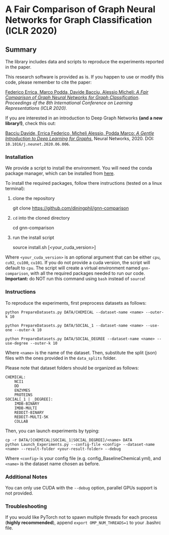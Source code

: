 # A Fair Comparison of Graph Neural Networks for Graph Classification (ICLR 2020)

## Summary

The library includes data and scripts to reproduce the experiments reported in the paper.

This research software is provided as is. If you happen to use or modify this code, please remember to cite the paper:

[Federico Errica, Marco Podda, Davide Bacciu, Alessio Micheli: *A Fair Comparison of Graph Neural Networks for Graph Classification*](https://openreview.net/pdf?id=HygDF6NFPB). *Proceedings of the 8th International Conference on Learning Representations (ICLR 2020).*

If you are interested in an introduction to Deep Graph Networks **(and a new library!)**, check this out:

[Bacciu Davide, Errica Federico, Micheli Alessio, Podda Marco: *A Gentle Introduction to Deep Learning for Graphs*](https://arxiv.org/abs/1912.12693), Neural Networks, 2020. DOI: `10.1016/j.neunet.2020.06.006`.


### Installation

We provide a script to install the environment. You will need the conda package manager, which can be installed from [here](https://www.anaconda.com/products/individual).

To install the required packages, follow there instructions (tested on a linux terminal):

1) clone the repository

    git clone https://github.com/diningphil/gnn-comparison

2) `cd` into the cloned directory

    cd gnn-comparison

3) run the install script

    source install.sh [<your_cuda_version>]

Where `<your_cuda_version>` is an optional argument that can be either `cpu`, `cu92`, `cu100`, `cu101`. If you do not provide a cuda version, the script will default to `cpu`. The script will create a virtual environment named `gnn-comparison`, with all the required packages needed to run our code. **Important:** do NOT run this command using `bash` instead of `source`!


### Instructions

To reproduce the experiments, first preprocess datasets as follows:

`python PrepareDatasets.py DATA/CHEMICAL --dataset-name <name> --outer-k 10`

`python PrepareDatasets.py DATA/SOCIAL_1 --dataset-name <name> --use-one --outer-k 10`

`python PrepareDatasets.py DATA/SOCIAL_DEGREE --dataset-name <name> --use-degree --outer-k 10`

Where `<name>` is the name of the dataset. Then, substitute the split (json) files with the ones provided in the `data_splits` folder.

Please note that dataset folders should be organized as follows:

    CHEMICAL:
        NCI1
        DD
        ENZYMES
        PROTEINS
    SOCIAL[_1 | _DEGREE]:
        IMDB-BINARY
        IMDB-MULTI
        REDDIT-BINARY
        REDDIT-MULTI-5K
        COLLAB

Then, you can launch experiments by typing:

`cp -r DATA/[CHEMICAL|SOCIAL_1|SOCIAL_DEGREE]/<name> DATA` \
`python Launch_Experiments.py --config-file <config> --dataset-name <name> --result-folder <your-result-folder> --debug`

Where `<config>` is your config file (e.g. config_BaselineChemical.yml), and `<name>` is the dataset name chosen as before.

### Additional Notes

You can only use CUDA with the `--debug` option, parallel GPUs support is not provided.

### Troubleshooting

<!-- The installation of Pytorch Geometric depends on other libraries (torch_scatter, torch_cluster, torch_sparse) that have to be installed separately and before torch_geometric. Do not use pip install -r requirements.txt because it will not work. Please refer to the [official instructions](https://github.com/rusty1s/pytorch_geometric) to install the required libraries. -->

If you would like PyTorch not to spawn multiple threads for each process (**highly recommended**), append ``export OMP_NUM_THREADS=1`` to your .bashrc file.

